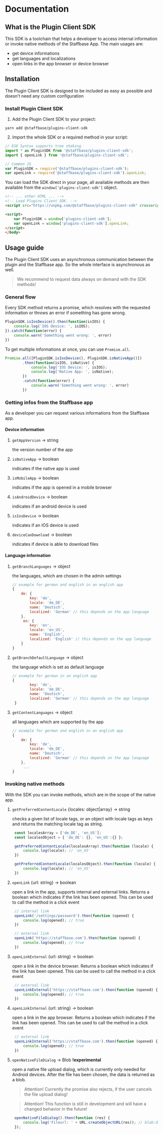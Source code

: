 # Documentation
## What is the Plugin Client SDK
This SDK is a toolchain that helps a developer to access internal information or invoke native methods of the Staffbase App. The main usages are:
- get device informations
- get languages and localizations
- open links in the app browser or device browser


## Installation
The Plugin Client SDK is designed to be included as easy as possible and doesn't need any custom configuration

### Install Plugin Client SDK
1. Add the Plugin Client SDK to your project:

```shell
yarn add @staffbase/plugins-client-sdk
```

2. Import the whole SDK or a required method in your script:

```js
// ES6 Syntax supports tree shaking
import * as PluginSDK from '@staffbase/plugins-client-sdk';
import { openLink } from '@staffbase/plugins-client-sdk';

// Common JS
var PluginSDK = require('@staffbase/plugins-client-sdk');
var openLink = require('@staffbase/plugins-client-sdk').openLink;
```

You can load the SDK direct in your page, all available methods are then available from the `window['plugins-client-sdk']` object.

```html
<!-- ... other HTML ... -->
<!-- Load Plugins Client SDK. -->
<script src="https://unpkg.com/@staffbase/plugins-client-sdk" crossorigin></script>

<script>
    var PluginSDK = window['plugins-client-sdk'];
    var openLink = window['plugins-client-sdk'].openLink;
</script>
</body>
```

## Usage guide
The Plugin Client SDK uses an asynchronous communication between the plugin and the Staffbase app. So the whole interface is asynchronous as well. 

> We recommend to request data always on demand with the SDK methods!

### General flow
Every SDK method returns a promise, which resolves with the requested information or throws an error if something has gone wrong.

```js
PluginSDK.isIosDevice().then(function(isIOS) {
    console.log('IOS Device: ', isIOS);
}).catch(function(error) {
    console.warn('Something went wrong: ', error)
})
```

To get multiple informations at once, you can use `Promise.all`.

```js
Promise.all([PluginSDK.isIosDevice(), PluginSDK.isNativeApp()])
        .then(function(isIOS, isNative) {
            console.log('IOS Device: ', isIOS);
            console.log('Native App: ', isNative);
        })
        .catch(function(error) {
            console.warn('Something went wrong: ', error)
        })
```

### Getting infos from the Staffbase app
As a developer you can request various informations from the Staffbase app.

#### Device information

1. `getAppVersion` -> string
   
   the version number of the app

2. `isNativeApp` -> boolean
   
   indicates if the native app is used

3. `isMobileApp` -> boolean
   
   indicates if the app is opened in a mobile browser

4. `isAndroidDevice` -> boolean
   
   indicates if an android device is used

5. `isIosDevice` -> boolean
   
   indicates if an IOS device is used

6. `deviceCanDownload` -> boolean
   
   indicates if device is able to download files

#### Language information

1. `getBranchLanguages` -> object
   
   the languages, which are chosen in the admin settings

   ```js
   // example for german and english in an english app
   {
       de: {
           key: 'de',
           locale: 'de_DE',
           name: 'Deutsch',
           localized: 'German' // this depends on the app language
       },
        en: {
           key: 'en',
           locale: 'en_US',
           name: 'English',
           localized: 'English' // this depends on the app language
       }
   }
   ```

1. `getBranchDefaultLanguage` -> object
   
   the language which is set as default language

   ```js
   // example for german in an english app
   {
           key: 'de',
           locale: 'de_DE',
           name: 'Deutsch',
           localized: 'German' // this depends on the app language
    }
   ```
   
1. `getContentLanguages` -> object
   
   all languages which are supported by the app

   ```js
   // example for german and english in an english app
   {
       de: {
           key: 'de',
           locale: 'de_DE',
           name: 'Deutsch',
           localized: 'German' // this depends on the app language
       },
        ...
   }
   ```
   

### Invoking native methods
With the SDK you can invoke methods, which are in the scope of the native app.

1. `getPreferredContentLocale` {locales: object|array} -> string
   
   checks a given list of locale tags, or an object with locale tags as keys and returns the matching locale tag as string.

   ```js
    const localesArray = ['de_DE', 'en_US'];
    const localesObject = { 'de_DE': {}, 'en_US':{} };

    getPreferredContentLocale(localesArray).then(function (locale) {
        console.log(locale); // 'en_US'
    })

    getPreferredContentLocale(localesObject).then(function (locale) {
        console.log(locale); // 'en_US'
    })
   ```

2. `openLink` {url: string} -> boolean
   
   open a link in the app, supports internal and external links. Returns a boolean
   which indicates if the link has been opened. This can be used to call the method in a click event

   ```js
    // internal link
    openLink('/settings/password').then(function (opened) {
        console.log(opened); // true
    })

    // external link
    openLink('https://staffbase.com').then(function (opened) {
        console.log(opened); // true
    })
   ```

3. `openLinkExternal` {url: string} -> boolean
   
   open a link in the device browser. Returns a boolean which indicates if the link has been opened. This can be used to call the method in a click event

   ```js
    // external link
    openLinkExternal('https://staffbase.com').then(function (opened) {
        console.log(opened); // true
    })
   ```

3. `openLinkInternal` {url: string} -> boolean
   
   open a link in the app browser. Returns a boolean which indicates if the link has been opened. This can be used to call the method in a click event

   ```js
    // external link
    openLinkInternal('https://staffbase.com').then(function (opened) {
        console.log(opened); // true
    })
   ```

4. `openNativeFileDialog` -> Blob **!experimental**
   
   open a native file upload dialog, which is currently only needed for Android devices.
   After the file has been chosen, the data is returned as a blob.

   > Attention! Currently the promise also rejects, if the user cancels the file upload dialog!

   > Attention! This function is still in development and will have a changed behavior in the future!

   ```js
    openNativeFileDialog().then(function (res) {
		console.log('Fileurl: ' + URL.createObjectURL(res)); // blob:d3958f5c-0777-0845-9dcf-2cb28783acaf
	});
   ```
